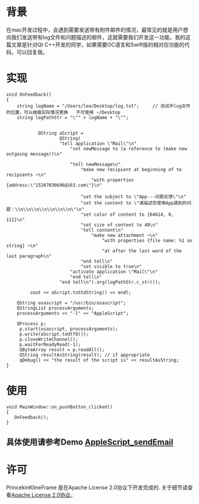 # 背景

在mac开发过程中，会遇到需要发送带有附件邮件的情况，最常见的就是用户想向我们发送带有log文件和问题描述的邮件，这就需要我们开发这一功能，我的这篇文章是针对Qt C++开发的同学，如果需要OC语言和Swift版的相对应功能的代码，可以回复我。

# 实现

```
void OnFeedback()
{
    string logName = "/Users/lee/Desktop/log.txt";     // 测试中log文件的位置，可以根据实际情况更换   不可使用 ~/Desktop
    string logPathStr = "\"" + logName + "\"";


            QString aScript =
                    QString(
                    "tell application \"Mail\"\n"
                        "set newMessage to (a reference to (make new outgoing message))\n"

                        "tell newMessage\n"
                            "make new recipient at beginning of to recipients ¬\n"
                                "with properties {address:\"15267030696@163.com\"}\n"

                            "set the subject to \"App---问题反馈\"\n"
                            "set the content to \"请描述您使用App遇到的问题：\\n\\n\\n\\n\\n\\n\\n\"\n"
                            "set color of content to {64614, 0, 111}\n"
                            "set size of content to 40\n"
                            "tell content\n"
                                "make new attachment ¬\n"
                                    "with properties {file name: %1 as string} ¬\n"
                                    "at after the last word of the last paragraph\n"
                            "end tell\n"
                            "set visible to true\n"
                        "activate application \"Mail\"\n"
                        "end tell\n"
                    "end tell\n").arg(logPathStr.c_str());

         cout << aScript.toStdString() << endl;

    QString osascript = "/usr/bin/osascript";
    QStringList processArguments;
    processArguments << "-l" << "AppleScript";

    QProcess p;
     p.start(osascript, processArguments);
     p.write(aScript.toUtf8());
     p.closeWriteChannel();
     p.waitForReadyRead(-1);
     QByteArray result = p.readAll();
     QString resultAsString(result); // if appropriate
     qDebug() << "the result of the script is" << resultAsString;
}

```

# 使用

```
void MainWindow::on_pushButton_clicked()
{
   OnFeedback();
}
```
具体使用请参考Demo [AppleScript_sendEmail](https://codeload.github.com/iOSPrincekin/AppleScript_sendEmail/zip/master)
----
# 许可

PrincekinKlineFrame 是在Apache License 2.0协议下开发完成的. 关于细节请查看[Apache License 2.0协议](https://github.com/iOSPrincekin/PrincekinKlineFrame/blob/master/LICENSE)。
